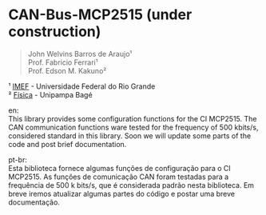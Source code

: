 # CAN-Bus-MCP2515 (under construction)

 >John Welvins Barros de Araujo¹ <br /> 
 >Prof. Fabricio Ferrari¹ <br /> 
 >Prof. Edson M. Kakuno² <br /> 

¹ [IMEF](https://imef.furg.br/) - Universidade Federal do Rio Grande <br /> 
² [Física](http://cursos.unipampa.edu.br/cursos/licenciaturaemfisica/) - Unipampa Bagé <br /> 

en:<br/>
This library provides some configuration functions for the CI MCP2515. The CAN communication functions ware tested for the frequency of 500 kbits/s, considered standard in this library. Soon we will update some parts of the code and post brief documentation.

pt-br:<br/>
Esta biblioteca fornece algumas funções de configuração para o CI MCP2515. As funções de comunicação CAN foram testadas para a frequência de 500 k bits/s, que é considerada padrão nesta biblioteca. Em breve iremos atualizar algumas partes do código e postar uma breve documentação.

